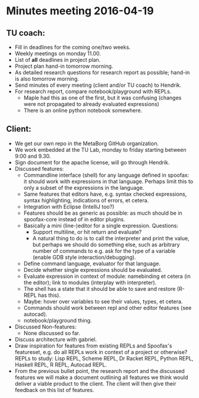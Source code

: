 # Minutes meeting 2016-04-19

## TU coach:
* Fill in deadlines for the coming one/two weeks.
* Weekly meetings on monday 11.00.
* List of **all** deadlines in project plan.
* Project plan hand-in tomorrow morning.
* As detailed research questions for research report as possible; hand-in is
  also tomorrow morning.
* Send minutes of every meeting (client and/or TU coach) to Hendrik.
* For research report, compare notebook/playground with REPLs.
  * Maple had this as one of the first, but it was confusing (changes were not
    propagated to already evaluated expressions)
  * There is an online python notebook somewhere.

## Client:
* We get our own repo in the MetaBorg GitHub organization.
* We work embedded at the TU Lab, monday to friday starting between 9:00 and
  9.30.
* Sign document for the apache license, will go through Hendrik.
* Discussed features:
  * Commandline interface (shell) for any language defined in spoofax: it should
    work with expressions in that language. Perhaps limit this to only a subset
    of the expressions in the language.
  * Same features that editors have, e.g. syntax checked expressions, syntax
    highlighting, indications of errors, et cetera.
  * Integration with Eclipse (IntelliJ too?)
  * Features should be as generic as possible: as much should be in spoofax-core
    instead of in editor plugins.
  * Basically a mini (line-)editor for a single expression. Questions:
    * Support multiline, or hit return and evaluate?
    * A natural thing to do is to call the interpreter and print the value, but
      perhaps we should do something else, such as arbitrary number of commands
      to e.g. ask for the type of a variable (enable GDB style
      interaction/debugging).
  * Define command language, evaluator for that language.
  * Decide whether single expressions should be evaluated.
  * Evaluate expression in context of module: namebinding et cetera (in the
    editor); link to modules (interplay with interpreter).
  * The shell has a state that it should be able to save and restore (R-REPL has
    this).
  * Maybe: hover over variables to see their values, types, et cetera.
  * Commands should work between repl and other editor features (see autocad).
  * notebook/playground thing.
* Discussed Non-features:
  * None discussed so far.
* Discuss architecture with gabriel.
* Draw inspiration for features from existing REPLs and Spoofax's featureset,
  e.g. do all REPLs work in context of a project or otherwise? REPLs to study:
  Lisp REPL, Scheme REPL, Dr Racket REPL, Python REPL, Haskell REPL, R REPL,
  Autocad REPL.
* From the previous bullet point, the research report and the discussed features
  we will make a document outlining all features we think would deliver a viable
  product to the client. The client will then give their feedback on this list
  of features.

